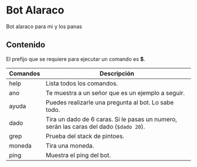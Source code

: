 # Bot Alaraco

Bot alaraco para mi y los panas


## Contenido
El prefijo que se requiere para ejecutar un comando es **$**.

| Comandos |Descripción                                              |
|---|----------------------------------------|
|help|Lista todos los comandos.
|ano|Te muestra a un señor que es un ejemplo a seguir.
|ayuda|Puedes realizarle una pregunta al bot. Lo sabe todo.
|dado|Tira un dado de 6 caras. Si le pasas un numero, serán las caras del dado (`$dado 20`).
|grep|Prueba del stack de pintoes.
|moneda|Tira una moneda.
|ping|Muestra el ping del bot.
